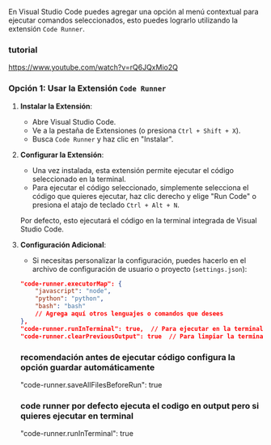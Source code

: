 En Visual Studio Code puedes agregar una opción al menú contextual para ejecutar comandos seleccionados, esto puedes lograrlo utilizando la extensión `Code Runner`.


### tutorial 
https://www.youtube.com/watch?v=rQ6JQxMio2Q

### Opción 1: Usar la Extensión `Code Runner`

1. **Instalar la Extensión**:
   - Abre Visual Studio Code.
   - Ve a la pestaña de Extensiones (o presiona `Ctrl + Shift + X`).
   - Busca `Code Runner` y haz clic en "Instalar".

2. **Configurar la Extensión**:
   - Una vez instalada, esta extensión permite ejecutar el código seleccionado en la terminal.
   - Para ejecutar el código seleccionado, simplemente selecciona el código que quieres ejecutar, haz clic derecho y elige "Run Code" o presiona el atajo de teclado `Ctrl + Alt + N`.

   Por defecto, esto ejecutará el código en la terminal integrada de Visual Studio Code.

3. **Configuración Adicional**:
   - Si necesitas personalizar la configuración, puedes hacerlo en el archivo de configuración de usuario o proyecto (`settings.json`):
   ```json
   "code-runner.executorMap": {
       "javascript": "node",
       "python": "python",
       "bash": "bash"
       // Agrega aquí otros lenguajes o comandos que desees
   },
   "code-runner.runInTerminal": true,  // Para ejecutar en la terminal integrada
   "code-runner.clearPreviousOutput": true  // Para limpiar la terminal antes de cada ejecución
   ```

   ### recomendación antes de ejecutar código configura la opción guardar automáticamente
   "code-runner.saveAllFilesBeforeRun": true

   ### code runner por defecto ejecuta el codigo en output pero si quieres ejecutar en terminal
   "code-runner.runInTerminal": true